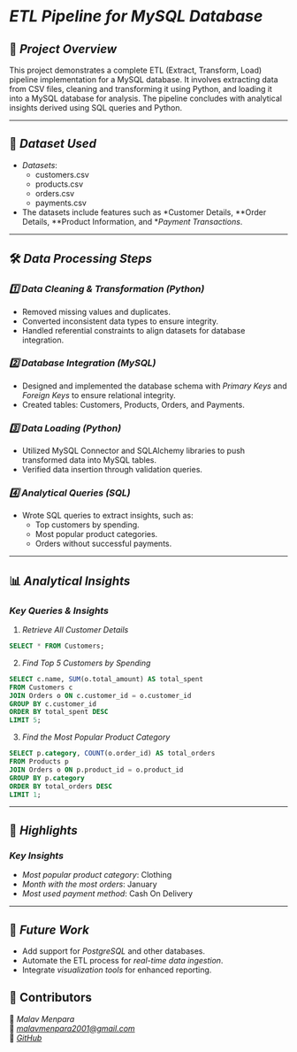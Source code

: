 # *ETL Pipeline for MySQL Database*

## 📌 *Project Overview*
This project demonstrates a complete ETL (Extract, Transform, Load) pipeline implementation for a MySQL database. It involves extracting data from CSV files, cleaning and transforming it using Python, and loading it into a MySQL database for analysis. The pipeline concludes with analytical insights derived using SQL queries and Python.

---

## 📂 *Dataset Used*
- *Datasets*: 
  - customers.csv  
  - products.csv  
  - orders.csv  
  - payments.csv
- The datasets include features such as *Customer Details, **Order Details, **Product Information, and **Payment Transactions*.

---

## 🛠 *Data Processing Steps*

### *1️⃣ Data Cleaning & Transformation (Python)*
- Removed missing values and duplicates.  
- Converted inconsistent data types to ensure integrity.  
- Handled referential constraints to align datasets for database integration.  

### *2️⃣ Database Integration (MySQL)*
- Designed and implemented the database schema with *Primary Keys* and *Foreign Keys* to ensure relational integrity.  
- Created tables: Customers, Products, Orders, and Payments.

### *3️⃣ Data Loading (Python)*
- Utilized MySQL Connector and SQLAlchemy libraries to push transformed data into MySQL tables.  
- Verified data insertion through validation queries.

### *4️⃣ Analytical Queries (SQL)*
- Wrote SQL queries to extract insights, such as:
  - Top customers by spending.
  - Most popular product categories.
  - Orders without successful payments.

---

## 📊 *Analytical Insights*

### *Key Queries & Insights*

1. *Retrieve All Customer Details*
```sql
SELECT * FROM Customers;
 ``` 


2. *Find Top 5 Customers by Spending*
```sql
SELECT c.name, SUM(o.total_amount) AS total_spent 
FROM Customers c 
JOIN Orders o ON c.customer_id = o.customer_id 
GROUP BY c.customer_id 
ORDER BY total_spent DESC 
LIMIT 5;
```



3. *Find the Most Popular Product Category*
```sql
SELECT p.category, COUNT(o.order_id) AS total_orders 
FROM Products p 
JOIN Orders o ON p.product_id = o.product_id 
GROUP BY p.category 
ORDER BY total_orders DESC 
LIMIT 1;
```

---

## 📌 *Highlights*


### *Key Insights*
- *Most popular product category*: Clothing
- *Month with the most orders*: January
- *Most used payment method*: Cash On Delivery

---

## 🚀 *Future Work*
- Add support for *PostgreSQL* and other databases.
- Automate the ETL process for *real-time data ingestion*.
- Integrate *visualization tools* for enhanced reporting.


## 🔗 Contributors
👤 *Malav Menpara*  
📧 *malavmenpara2001@gmail.com*  
💼 *[GitHub](https://github.com/Malav1301)*
